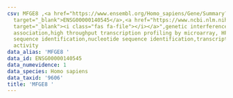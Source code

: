 ```yaml
---
csv: MFGE8 ,<a href="https://www.ensembl.org/Homo_sapiens/Gene/Summary?db=core;g=ENSG00000140545"
  target="_blank">ENSG00000140545</a>,<a href="https://www.ncbi.nlm.nih.gov/pubmed/28369544"
  target="_blank"><i class="fas fa-file"></i></a>",genetic interference,functional
  association,high throughput transcription profiling by microarray, HF73 cells,nucleotide
  sequence identification,nucleotide sequence identification,transcriptional regulation,down-regulates
  activity
data_alias: 'MFGE8 '
data_id: ENSG00000140545
data_numevidence: 1
data_species: Homo sapiens
data_taxid: '9606'
title: 'MFGE8 '
---
```

